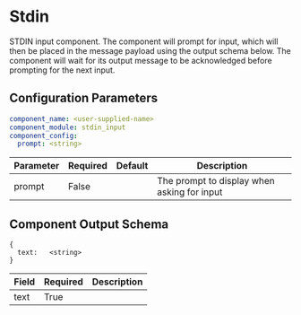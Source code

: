 # Stdin

STDIN input component. The component will prompt for input, which will then be placed in the message payload using the output schema below. The component will wait for its output message to be acknowledged before prompting for the next input.

## Configuration Parameters

```yaml
component_name: <user-supplied-name>
component_module: stdin_input
component_config:
  prompt: <string>
```

| Parameter | Required | Default | Description |
| --- | --- | --- | --- |
| prompt | False |  | The prompt to display when asking for input |



## Component Output Schema

```
{
  text:   <string>
}
```
| Field | Required | Description |
| --- | --- | --- |
| text | True |  |
